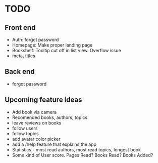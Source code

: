 # TODO

## Front end
- Auth: forgot password
- Homepage: Make proper landing page
- Bookshelf: Tooltip cut off in list view. Overflow issue
- meta, titles

## Back end
- forgot password

## Upcoming feature ideas
- Add book via camera
- Recomended books, authors, topics
- leave reviews on books
- follow users
- follow topics
- add avatar color picker
- add a /help feature that explains the app
- Statistics - most read authors, most read topics, longest book
- Some kind of User score. Pages Read? Books Read? Books Added? 
